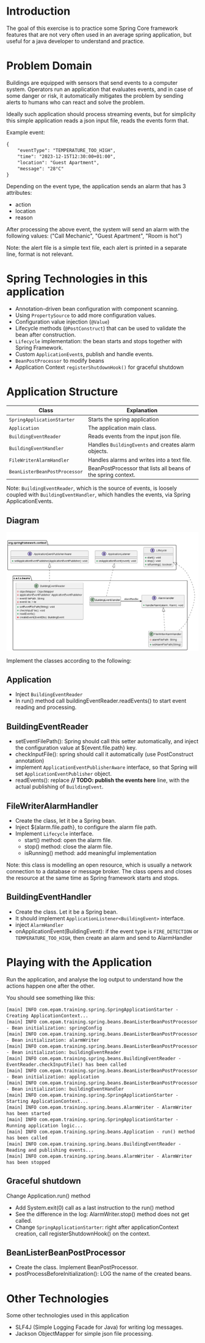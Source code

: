 # Introduction

The goal of this exercise is to practice some Spring Core framework features
that are not very often used in an average spring application,
but useful for a java developer to understand and practice.


# Problem Domain

Buildings are equipped with sensors that send events to a computer system.
Operators run an application that evaluates events, and in case of some danger or risk,
it automatically mitigates the problem by sending alerts to humans who can react and solve the problem.

Ideally such application should process streaming events,
but for simplicity this simple application reads a json input file, reads the events form that.

Example event:

    {
        "eventType": "TEMPERATURE_TOO_HIGH",
        "time": "2023-12-15T12:30:00+01:00",
        "location": "Guest Apartment",
        "message": "28°C"
    }

Depending on the event type, the application sends an alarm that has 3 attributes:

- action
- location
- reason

After processing the above event, the system will send an alarm with the following values:
("Call Mechanic", "Guest Apartment", "Room is hot")

Note: the alert file is a simple text file, each alert is printed in a separate line, format is not relevant.


# Spring Technologies in this application

- Annotation-driven bean configuration with component scanning.
- Using `PropertySource` to add more configuration values.
- Configuration value injection (`@Value`)
- Lifecycle methods (`@PostConstruct`) that can be used to validate the bean after construction.
- `Lifecycle` implementation: the bean starts and stops together with Spring Framework.
- Custom `ApplicationEvent`s, publish and handle events.
- `BeanPostProcessor` to modify beans
- Application Context `registerShutdownHook()` for graceful shutdown


# Application Structure

| Class | Explanation                                                  |
| ---- |--------------------------------------------------------------|
| `SpringApplicationStarter` | Starts the spring application                                |
| `Application` | The application main class.                                  |
| `BuildingEventReader` | Reads events from the input json file.                       |
| `BuildingEventHandler` | Handles `BuildingEvents` and creates alarm objects.          |
| `FileWriterAlarmHandler` | Handles alarms and writes into a text file.                  |
| `BeanListerBeanPostProcessor` | BeanPostProcessor that lists all beans of the spring context. |

Note: `BuildingEventReader`, which is the source of events,
is loosely coupled with `BuildingEventHandler`, which handles the events, via Spring ApplicationEvents.

## Diagram

![](https://raw.githubusercontent.com/epam-java-cre/exercise-specification-images/main/spring-core-building-alarm/building-alarm.png)

Implement the classes according to the following:

## Application
- Inject `BuildingEventReader`
- In run() method call buildingEventReader.readEvents() to start event reading and processing.

## BuildingEventReader
- setEventFilePath(): Spring should call this setter automatically, and inject the configuration value at ${event.file.path} key.
- checkInputFile(): spring should call it automatically (use PostConstruct annotation)
- implement `ApplicationEventPublisherAware` interface, so that Spring will set `ApplicationEventPublisher` object.
- readEvents(): replace **// TODO: publish the events here** line, with the actual publishing of `BuildingEvent`.

## FileWriterAlarmHandler
- Create the class, let it be a Spring bean.
- Inject ${alarm.file.path}, to configure the alarm file path.
- Implement `Lifecycle` interface.
  - start() method: open the alarm file.
  - stop() method: close the alarm file.
  - isRunning() method: add meaningful implementation

Note: this class is modelling an open resource, which is usually a network connection to a database or message broker.
The class opens and closes the resource at the same time as Spring framework starts and stops.

## BuildingEventHandler
- Create the class. Let it be a Spring bean.
- It should implement `ApplicationListener<BuildingEvent>` interface.
- inject `AlarmHandler`
- onApplicationEvent(BuildingEvent): if the event type is `FIRE_DETECTION` or `TEMPERATURE_TOO_HIGH`, then create an alarm and send to AlarmHandler


# Playing with the Application

Run the application, and analyse the log output to understand how the actions happen one after the other.

You should see something like this:

    [main] INFO com.epam.training.spring.SpringApplicationStarter - Creating ApplicationContext...
    [main] INFO com.epam.training.spring.beans.BeanListerBeanPostProcessor - Bean initialization: springConfig
    [main] INFO com.epam.training.spring.beans.BeanListerBeanPostProcessor - Bean initialization: alarmWriter
    [main] INFO com.epam.training.spring.beans.BeanListerBeanPostProcessor - Bean initialization: buildingEventReader
    [main] INFO com.epam.training.spring.beans.BuildingEventReader - EventReader.checkInputFile() has been called
    [main] INFO com.epam.training.spring.beans.BeanListerBeanPostProcessor - Bean initialization: application
    [main] INFO com.epam.training.spring.beans.BeanListerBeanPostProcessor - Bean initialization: buildingEventHandler
    [main] INFO com.epam.training.spring.SpringApplicationStarter - Starting ApplicationContext...
    [main] INFO com.epam.training.spring.beans.AlarmWriter - AlarmWriter has been started
    [main] INFO com.epam.training.spring.SpringApplicationStarter - Running application logic...
    [main] INFO com.epam.training.spring.beans.Application - run() method has been called
    [main] INFO com.epam.training.spring.beans.BuildingEventReader - Reading and publishing events...
    [main] INFO com.epam.training.spring.beans.AlarmWriter - AlarmWriter has been stopped

## Graceful shutdown

Change Application.run() method

- Add System.exit(0) call as a last instruction to the run() method
- See the difference in the log: AlarmWriter.stop() method does not get called.
- Change `SpringApplicationStarter`: right after applicationContext creation, call registerShutdownHook() on the context.

## BeanListerBeanPostProcessor
- Create the class. Implement BeanPostProcessor.
- postProcessBeforeInitialization(): LOG the name of the created beans.


# Other Technologies

Some other technologies used in this application

- SLF4J (Simple Logging Facade for Java) for writing log messages.
- Jackson ObjectMapper for simple json file processing.
